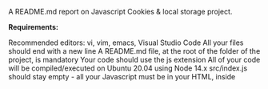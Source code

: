 A README.md report on Javascript Cookies & local storage project.

**Requirements:**

Recommended editors: vi, vim, emacs, Visual Studio Code
All your files should end with a new line
A README.md file, at the root of the folder of the project, is mandatory
Your code should use the js extension
All of your code will be compiled/executed on Ubuntu 20.04 using Node 14.x
src/index.js should stay empty - all your Javascript must be in your HTML, inside <script> tag

Task 0: Create basic cookie
Install your development environment:

Installwebpack-dev-server by running npm install webpack-dev-server --save-dev (if you have some errors of missing dependencies, install these packages: npm i -D webpack and npm i -D webpack-cli)
Create an empty file src/index.js
Run your server with node_modules/.bin/webpack-dev-server
In a file 0-index.html, create a basic html template:

Add two text inputs, with the id firstname and email
Add one button with the text “Log me in” that will call the function setCookies
Add one button with the text “Show the cookies” that will call the function showCookies
Create a function setCookies:

It should set the cookie firstname with the value in the firstname input
It should set the cookie email with the value in the email input
Create a function showCookies:

It should create a DOM element p
It should set the inner html with Cookies: and the value of the cookie
It should append the paragraph at the bottom of the page

Task 1: Create cookie with expiration date and specific path
In a file 1-index.html:

Reuse the code of the previous task
Modify the way you are setting cookies to expire in 10 days
Requirements:

Access your code with http://localhost:8080/1-index.html
Use vanilla javascript to complete the task

Task 2: Read cookie
In a file 2-index.html:

Reuse the code of the previous task

Create a function getCookie:

It accepts name as argument
It should return the value of the cookie with the name passed in argument
If the cookie does not exist, it should return an empty string
Modify the function showCookies:

It should display the paragraph Email: EMAIL - Firstname: FIRSTNAME
Requirements:

Access your code with http://localhost:8080/2-index.html
Use vanilla javascript to complete the task